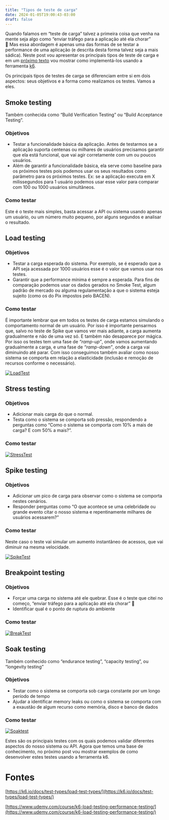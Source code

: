 ```yaml
---
title: "Tipos de teste de carga"
date: 2024-01-05T19:00:43-03:00
draft: false
---
```

Quando falamos em “teste de carga” talvez a primeira coisa que venha na mente seja algo como “enviar tráfego para a aplicação até ela chorar” 🙂 Mas essa abordagem é apenas uma das formas de se testar a performance de uma aplicação (e descrita desta forma talvez seja a mais sádica). Neste post vou apresentar os principais tipos de teste de carga e em um [próximo texto](https://eltonminetto.dev/post/2024-01-11-load-test-k6/) vou mostrar como implementá-los usando a ferramenta [k6](https://k6.io).

Os principais tipos de testes de carga se diferenciam entre si em dois aspectos: seus objetivos e a forma como realizamos os testes. Vamos a eles.

## Smoke testing

Também conhecida como “Build Verification Testing” ou “Build Acceptance Testing”.

### Objetivos

- Testar a funcionalidade básica da aplicação. Antes de testarmos se a aplicação suporta centenas ou milhares de usuários precisamos garantir que ela está funcional, que vai agir corretamente com um ou poucos usuários.
- Além de garantir a funcionalidade básica, ela serve como baseline para os próximos testes pois podemos usar os seus resultados como parâmetro para os próximos testes. Ex: se a aplicação executa em X milissegundos para 1 usuário podemos usar esse valor para comparar com 100 ou 1000 usuários simultâneos.

### Como testar

Este é o teste mais simples, basta acessar a API ou sistema usando apenas um usuário, ou um número muito pequeno, por alguns segundos e analisar o resultado.

## Load testing

### Objetivos

- Testar a carga esperada do sistema. Por exemplo, se é esperado que a API seja acessada por 1000 usuários esse é o valor que vamos usar nos testes.
- Garantir que a performance mínima é sempre a esperada. Para fins de comparação podemos usar os dados gerados no Smoke Test, algum padrão de mercado ou alguma regulamentação a que o sistema esteja sujeito (como os do Pix impostos pelo BACEN).

### Como testar

É importante lembrar que em todos os testes de carga estamos simulando o comportamento normal de um usuário. Por isso é importante pensarmos que, salvo no teste de Spike que vamos ver mais adiante, a carga aumenta gradualmente e não de uma vez só. E também não desaparece por mágica. Por isso os testes tem uma fase de *“ramp-up”*, onde vamos aumentando gradualmente a carga, e uma fase de *“ramp-down”*, onde a carga vai diminuindo até parar. Com isso conseguimos também avaliar como nosso sistema se comporta em relação a elasticidade (inclusão e remoção de recursos conforme o necessário).

[![LoadTest](/images/posts/LoadTest.png)](/images/posts/LoadTest.png)

## Stress testing

### Objetivos

- Adicionar mais carga do que o normal.
- Testa como o sistema se comporta sob pressão, respondendo a perguntas como “Como o sistema se comporta com 10% a mais de carga? E com 50% a mais?”.

### Como testar

[![StressTest](/images/posts/StressTest.png)](/images/posts/StressTest.png)

## Spike testing

### Objetivos

- Adicionar um pico de carga para observar como o sistema se comporta nestes cenários.
- Responder perguntas como “O que acontece se uma celebridade ou grande evento citar o nosso sistema e repentinamente milhares de usuários acessarem?”

### Como testar

Neste caso o teste vai simular um aumento instantâneo de acessos, que vai diminuir na mesma velocidade.

[![SpikeTest](/images/posts/SpikeTest.png)](/images/posts/SpikeTest.png)

## Breakpoint testing

### Objetivos

- Forçar uma carga no sistema até ele quebrar. Esse é o teste que citei no começo, “enviar tráfego para a aplicação até ela chorar” 🙂
- Identificar qual é o ponto de ruptura do ambiente

### Como testar

[![BreakTest](/images/posts/BreakTest.png)](/images/posts/BreakTest.png)

## Soak testing

Também conhecido como “endurance testing”, “capacity testing”, ou “longevity testing”

### Objetivos

- Testar como o sistema se comporta sob carga constante por um longo período de tempo
- Ajudar a identificar memory leaks ou como o sistema se comporta com a exaustão de algum recurso como memória, disco e banco de dados

### Como testar

[![Soaktest](/images/posts/Soaktest.png)](/images/posts/Soaktest.png)

Estes são os principais testes com os quais podemos validar diferentes aspectos do nosso sistema ou API. Agora que temos uma base de conhecimento, no próximo post vou mostrar exemplos de como desenvolver estes testes usando a ferramenta k6.

# Fontes

[https://k6.io/docs/test-types/load-test-types/](https://k6.io/docs/test-types/load-test-types/)

[https://www.udemy.com/course/k6-load-testing-performance-testing/](https://www.udemy.com/course/k6-load-testing-performance-testing/)